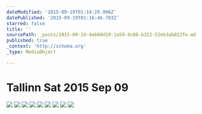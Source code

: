 ```yaml
---
dateModified: '2015-09-19T01:14:29.996Z'
datePublished: '2015-09-19T01:16:46.703Z'
starred: false
title: ''
sourcePath: _posts/2015-09-19-4e660d19-1a59-4c86-b322-52eb3ab022fe.md
published: true
_context: 'http://schema.org'
_type: MediaObject

---
```

# Tallinn Sat 2015 Sep 09
![](https://the-grid-user-content.s3-us-west-2.amazonaws.com/e3c0f46f-d8e4-4781-ac9d-b874d6eb0da0.jpg)
![](https://the-grid-user-content.s3-us-west-2.amazonaws.com/9ee7a675-7764-4096-95d7-94b47a687069.jpg)
![](https://the-grid-user-content.s3-us-west-2.amazonaws.com/4b5ed77c-75c0-493e-9fba-7dd970d55c4c.jpg)
![](https://the-grid-user-content.s3-us-west-2.amazonaws.com/4dfc35a2-c05e-465b-95e5-5c00a18ce328.jpg)
![](https://the-grid-user-content.s3-us-west-2.amazonaws.com/4204736a-0b9c-4ce7-b675-8833ae90aafa.jpg)
![](https://the-grid-user-content.s3-us-west-2.amazonaws.com/91637728-d058-499d-8d4b-7a946ba910ee.jpg)
![](https://the-grid-user-content.s3-us-west-2.amazonaws.com/55f7e8d6-8cb6-4100-8893-e5d8646c81c8.jpg)
![](https://the-grid-user-content.s3-us-west-2.amazonaws.com/05f4af60-db4e-4eca-b2fc-78cedb2e8274.jpg)
![](https://the-grid-user-content.s3-us-west-2.amazonaws.com/34733174-fcf7-4db0-958c-d6a828717c4a.jpg)